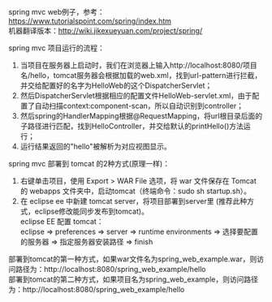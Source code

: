 spring mvc web例子，参考：https://www.tutorialspoint.com/spring/index.htm  
机器翻译版本：http://wiki.jikexueyuan.com/project/spring/

spring mvc 项目运行的流程：  
1. 当项目在服务器上启动时，我们在浏览器上输入http://localhost:8080/项目名/hello，tomcat服务器会根据加载的web.xml，找到url-pattern进行拦截，并交给配置好的名字为HelloWeb的这个DispatcherServlet；  
2. 然后DispatcherServlet根据相应的配置文件HelloWeb-servlet.xml，由于配置了自动扫描context:component-scan，所以自动识别到controller；  
3. 然后spring的HandlerMapping根据@RequestMapping，将url根目录后面的子路径进行匹配，找到HelloController，并交给默认的printHello()方法运行；  
4. 运行结果返回的"hello"被解析为对应视图显示。  

spring mvc 部署到 tomcat 的2种方式(原理一样)：
1. 右键单击项目，使用 Export > WAR File 选项，将 war 文件保存在 Tomcat 的 webapps 文件夹中，启动tomcat（终端命令：sudo sh startup.sh）。
2. 在 eclipse ee 中新建 tomcat server，将项目部署到server里 (推荐此种方式，eclipse修改能同步发布到tomcat)。  
eclipse EE 配置 tomcat：  
eclipse => preferences => server => runtime environments => 选择要配置的服务器 => 指定服务器安装路径 => finish

部署到tomcat的第一种方式，如果war文件名为spring_web_example.war，则访问路径为：http://localhost:8080/spring_web_example/hello  
部署到tomcat的第二种方式，如果项目名为spring_web_example，则访问路径为：http://localhost:8080/spring_web_example/hello